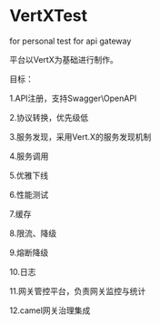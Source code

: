 # VertXTest

for personal test for api gateway

平台以VertX为基础进行制作。

目标：

  1.API注册，支持Swagger\OpenAPI
  
  2.协议转换，优先级低
  
  3.服务发现，采用Vert.X的服务发现机制
  
  4.服务调用
  
  5.优雅下线
  
  6.性能测试
  
  7.缓存
  
  8.限流、降级
  
  9.熔断降级
  
  10.日志
  
  11.网关管控平台，负责网关监控与统计
  
  12.camel网关治理集成
